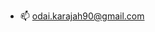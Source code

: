 
- 📫 odai.karajah90@gmail.com 

<!---
karajah90/karajah90 is a ✨ special ✨ repository because its `README.md` (this file) appears on your GitHub profile.
You can click the Preview link to take a look at your changes.
--->
